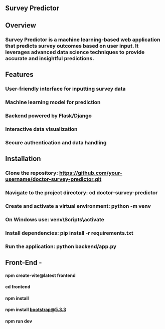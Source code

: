 ## Survey Predictor

## Overview

### Survey Predictor is a machine learning-based web application that predicts survey outcomes based on user input. It leverages advanced data science techniques to provide accurate and insightful predictions.

## Features

### User-friendly interface for inputting survey data
### Machine learning model for prediction
### Backend powered by Flask/Django
### Interactive data visualization
### Secure authentication and data handling

## Installation

### Clone the repository: https://github.com/your-username/doctor-survey-predictor.git

### Navigate to the project directory: cd doctor-survey-predictor

### Create and activate a virtual environment: python -m venv

### On Windows use: venv\Scripts\activate

### Install dependencies: pip install -r requirements.txt

### Run the application: python backend/app.py

## Front-End -
#### npm create-vite@latest frontend
#### cd frontend
#### npm install
#### npm install bootstrap@5.3.3
#### npm run dev
